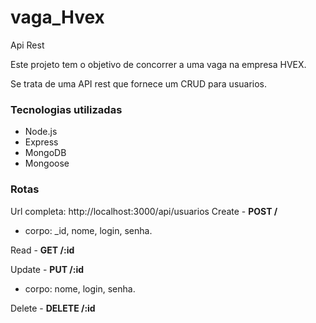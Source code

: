 # vaga_Hvex
Api Rest

Este projeto tem o objetivo de concorrer a uma vaga na empresa HVEX.

Se trata de uma API rest que fornece um CRUD para usuarios.

### Tecnologias utilizadas
* Node.js
* Express
* MongoDB
* Mongoose

### Rotas

Url completa: http://localhost:3000/api/usuarios
Create - **POST /** 
* corpo: _id, nome, login, senha.

Read - **GET /:id**

Update - **PUT /:id** 
* corpo: nome, login, senha.

Delete - **DELETE /:id**

